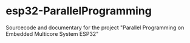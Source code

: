 # esp32-ParallelProgramming
Sourcecode and documentary for the project "Parallel Programming on Embedded Multicore System ESP32"
